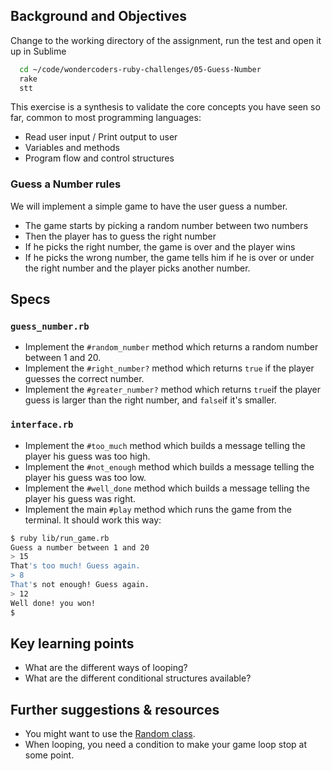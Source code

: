 ## Background and Objectives

Change to the working directory of the assignment, run the test and open it up in Sublime

```bash
  cd ~/code/wondercoders-ruby-challenges/05-Guess-Number
  rake
  stt
```

This exercise is a synthesis to validate the core concepts you have seen so far, common to most programming languages:

- Read user input / Print output to user
- Variables and methods
- Program flow and control structures

### Guess a Number rules

We will implement a simple game to have the user guess a number.

- The game starts by picking a random number between two numbers
- Then the player has to guess the right number
- If he picks the right number, the game is over and the player wins
- If he picks the wrong number, the game tells him if he is over or under the right number and the player picks another number.

## Specs

### `guess_number.rb`

- Implement the `#random_number` method which returns a random number between 1 and 20.
- Implement the `#right_number?` method which returns `true` if the player guesses the correct number.
- Implement the `#greater_number?` method which returns `true`if the player guess is larger than the right number, and `false`if it's smaller.

### `interface.rb`

- Implement the `#too_much` method which builds a message telling the player his guess was too high.
- Implement the `#not_enough` method which builds a message telling the player his guess was too low.
- Implement the `#well_done` method which builds a message telling the player his guess was right.
- Implement the main `#play` method which runs the game from the terminal. It should work this way:

```bash
$ ruby lib/run_game.rb
Guess a number between 1 and 20
> 15
That's too much! Guess again.
> 8
That's not enough! Guess again.
> 12
Well done! you won!
$
```

## Key learning points

- What are the different ways of looping?
- What are the different conditional structures available?

## Further suggestions & resources

- You might want to use the [Random class](http://www.ruby-doc.org/core-2.2.0/Random.html).
- When looping, you need a condition to make your game loop stop at some point.
